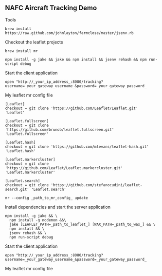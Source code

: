 NAFC Aircraft Tracking Demo
---------------------------

Tools

```
brew install https://raw.github.com/johnlayton/farmclose/master/jsenv.rb
```

Checkout the leaflet projects

```
brew install mr
```

```
npm install -g jake && jake && npm install && jsenv rehash && npm run-script debug
```

Start the client application

```
open "http://_your_ip_address_:8080/tracking?username=_your_gateway_username_&password=_your_gateway_password_
```

My leaflet mr config file

```
[Leaflet]
checkout = git clone 'https://github.com/Leaflet/Leaflet.git' 'Leaflet'

[Leaflet.fullscreen]
checkout = git clone 'https://github.com/brunob/leaflet.fullscreen.git' 'Leaflet.fullscreen'

[Leaflet.hash]
checkout = git clone 'https://github.com/mlevans/leaflet-hash.git' 'Leaflet.hash'

[Leaflet.markercluster]
checkout = git clone 'https://github.com/Leaflet/Leaflet.markercluster.git' 'Leaflet.markercluster'

[Leaflet.search]
checkout = git clone 'https://github.com/stefanocudini/leaflet-search.git' 'Leaflet.search'
```

```
mr --config _path_to_mr_config_ update
```

Install dependencies and start the server application

```
npm install -g jake && \
  npm install -g nodemon &&\
  jake [LEAFLET_PATH=_path_to_leaflet_] [WAX_PATH=_path_to_wax_] && \
  npm install && \
  jsenv rehash && \
  npm run-script debug
```

Start the client application

```
open "http://_your_ip_address_:8080/tracking?username=_your_gateway_username_&password=_your_gateway_password_
```

My leaflet mr config file